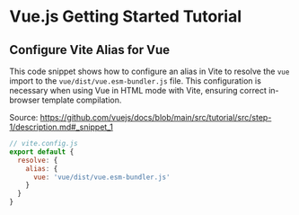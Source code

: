 # Vue.js Getting Started Tutorial

## Configure Vite Alias for Vue

This code snippet shows how to configure an alias in Vite to resolve the `vue` import to the `vue/dist/vue.esm-bundler.js` file. This configuration is necessary when using Vue in HTML mode with Vite, ensuring correct in-browser template compilation.

Source: https://github.com/vuejs/docs/blob/main/src/tutorial/src/step-1/description.md#_snippet_1

```JavaScript
// vite.config.js
export default {
  resolve: {
    alias: {
      vue: 'vue/dist/vue.esm-bundler.js'
    }
  }
}
```

